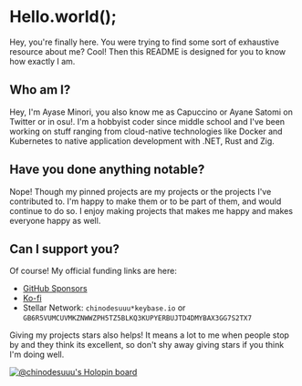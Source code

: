 # Hello.world();

Hey, you're finally here. You were trying to find some sort of exhaustive resource about me? Cool! Then this README is designed for you to know how exactly I am.


## Who am I?

Hey, I'm Ayase Minori, you also know me as Capuccino or Ayane Satomi on Twitter or in osu!. I'm a hobbyist coder since middle school and I've been working on stuff ranging from cloud-native technologies like Docker and Kubernetes to native application development with .NET, Rust and Zig.


## Have you done anything notable?

Nope! Though my pinned projects are my projects or the projects I've contributed to. I'm happy to make them or to be part of them, and would continue to do so. I enjoy making projects that makes me happy and makes everyone happy as well.


## Can I support you?

Of course! My official funding links are here:

- [GitHub Sponsors](https://github.com/sponsors/sr229)
- [Ko-fi](https://ko-fi.com/capuccino)
- Stellar Network: `chinodesuuu*keybase.io` or `GB6R5VUMCUVMKZNWWZPH5TZ5BLKQ3KUPYERBUJTD4DMYBAX3GG7S2TX7`

Giving my projects stars also helps! It means a lot to me when people stop by and they think its excellent, so don't shy away giving stars if you think I'm doing well.

[![@chinodesuuu's Holopin board](https://holopin.me/chinodesuuu)](https://holopin.io/@chinodesuuu)

